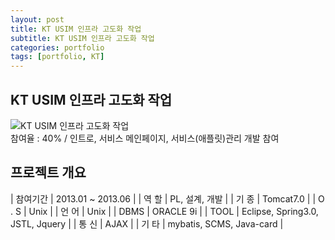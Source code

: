 ```yaml
---
layout: post
title: KT USIM 인프라 고도화 작업
subtitle: KT USIM 인프라 고도화 작업
categories: portfolio
tags: [portfolio, KT]
---
```

## KT USIM 인프라 고도화 작업
![KT USIM 인프라 고도화 작업](https://wishket.blob.core.windows.net/portfolio/calvinkr_KT_USIM_%EC%9D%B8%ED%94%84%EB%9D%BC%EA%B3%A0%EB%8F%84%ED%99%94_c562729086662bc2388e.jpg)  
참여율 : 40% / 인트로, 서비스 메인페이지, 서비스(애플릿)관리 개발 참여

## 프로젝트 개요
<!-- | Number | Next number | Previous number |
| :------ |:--- | :--- |
| Five | Six | Four |
| Ten | Eleven | Nine |
| Seven | Eight | Six |
| Two | Three | One | -->

| 참여기간 | 2013.01 ~ 2013.06 |
| 역 할 | PL, 설계, 개발 |
| 기 종 | Tomcat7.0 |
| O . S | Unix |
| 언 어 | Unix |
| DBMS | ORACLE 9i |
| TOOL | Eclipse, Spring3.0, JSTL, Jquery |
| 통 신 | AJAX |
| 기 타 | mybatis, SCMS, Java-card |
